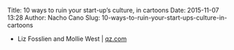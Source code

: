 Title: 10 ways to ruin your start-up’s culture, in cartoons
Date: 2015-11-07 13:28
Author: Nacho Cano
Slug: 10-ways-to-ruin-your-start-ups-culture-in-cartoons

- Liz Fosslien and Mollie West | [qz.com][]

  [qz.com]: http://qz.com/536181/10-ways-to-ruin-your-start-ups-culture-in-cartoons/
    "10 ways to ruin your start-up’s culture, in cartoons"
